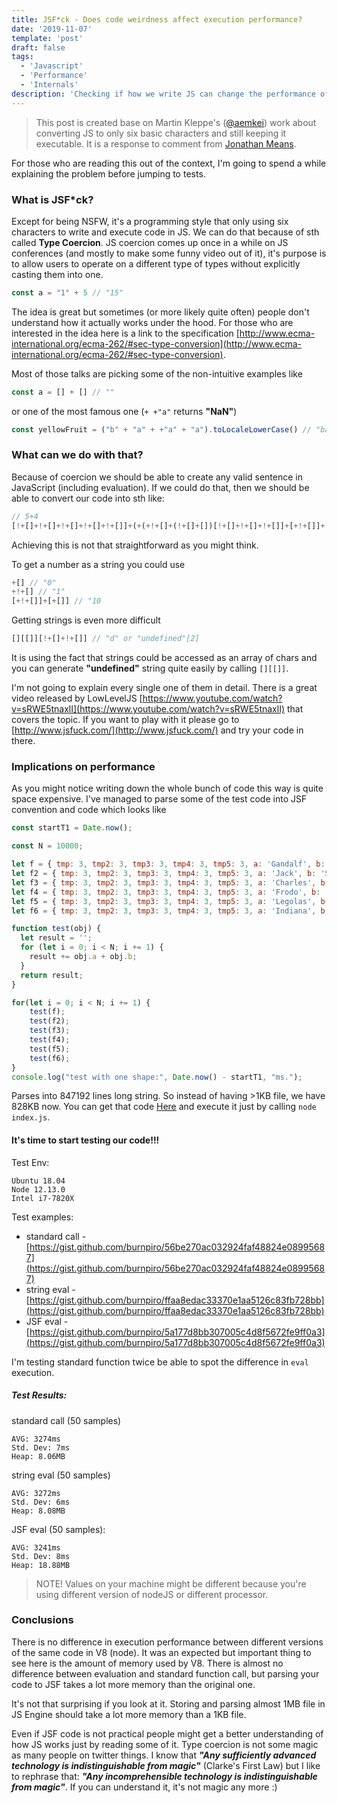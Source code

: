 ```yaml
---
title: JSF*ck - Does code weirdness affect execution performance?
date: '2019-11-07'
template: 'post'
draft: false
tags:
  - 'Javascript'
  - 'Performance'
  - 'Internals'
description: 'Checking if how we write JS can change the performance of its execution even if it is the same code?'
---
```


> This post is created base on Martin Kleppe's ([@aemkei](https://twitter.com/aemkei)) work about converting JS to only six basic characters and still keeping it executable. It is a response to comment from [Jonathan Means](https://www.youtube.com/watch?v=sRWE5tnaxlI&lc=Ugw8lYvWtPQReYaahmZ4AaABAg).

For those who are reading this out of the context, I'm going to spend a while explaining the problem before jumping to tests.

### What is JSF*ck?

Except for being NSFW, it's a programming style that only using six characters to write and execute code in JS. We can do that because of sth called **Type Coercion**. JS coercion comes up once in a while on JS conferences (and mostly to make some funny video out of it), it's purpose is to allow users to operate on a different type of types without explicitly casting them into one.

```javascript
const a = "1" + 5 // "15"
``` 

The idea is great but sometimes (or more likely quite often) people don't understand how it actually works under the hood. For those who are interested in the idea here is a link to the specification [http://www.ecma-international.org/ecma-262/#sec-type-conversion](http://www.ecma-international.org/ecma-262/#sec-type-conversion).

Most of those talks are picking some of the non-intuitive examples like
```javascript
const a = [] + [] // ""
```
or one of the most famous one (`+ +"a"` returns **"NaN"**)
```javascript
const yellowFruit = ("b" + "a" + +"a" + "a").toLocaleLowerCase() // "banana"
```

### What can we do with that?

Because of coercion we should be able to create any valid sentence in JavaScript (including evaluation). If we could do that, then we should be able to convert our code into sth like:

```javascript
// 5+4
[!+[]+!+[]+!+[]+!+[]+!+[]]+(+(+!+[]+(!+[]+[])[!+[]+!+[]+!+[]]+[+!+[]]+[+[]]+[+[]])+[])[!+[]+!+[]]+[!+[]+!+[]+!+[]+!+[]]
```

Achieving this is not that straightforward as you might think.

To get a number as a string you could use
```javascript
+[] // "0"
+!+[] // "1"
[+!+[]]+[+[]] // "10
```

Getting strings is even more difficult
```javascript
[][[]][!+[]+!+[]] // "d" or "undefined"[2]
```
It is using the fact that strings could be accessed as an array of chars and you can generate **"undefined"** string quite easily by calling `[][[]]`.

I'm not going to explain every single one of them in detail. There is a great video released by LowLevelJS [https://www.youtube.com/watch?v=sRWE5tnaxlI](https://www.youtube.com/watch?v=sRWE5tnaxlI) that covers the topic. If you want to play with it please go to [http://www.jsfuck.com/](http://www.jsfuck.com/) and try your code in there.

### Implications on performance

As you might notice writing down the whole bunch of code this way is quite space expensive. I've managed to parse some of the test code into JSF convention and code which looks like
```javascript
const startT1 = Date.now();

const N = 10000;

let f = { tmp: 3, tmp2: 3, tmp3: 3, tmp4: 3, tmp5: 3, a: 'Gandalf', b: 'The Grey' };
let f2 = { tmp: 3, tmp2: 3, tmp3: 3, tmp4: 3, tmp5: 3, a: 'Jack', b: 'Sparrow' };
let f3 = { tmp: 3, tmp2: 3, tmp3: 3, tmp4: 3, tmp5: 3, a: 'Charles', b: 'Xavier' };
let f4 = { tmp: 3, tmp2: 3, tmp3: 3, tmp4: 3, tmp5: 3, a: 'Frodo', b: 'Baggins' };
let f5 = { tmp: 3, tmp2: 3, tmp3: 3, tmp4: 3, tmp5: 3, a: 'Legolas', b: 'Thranduilion' };
let f6 = { tmp: 3, tmp2: 3, tmp3: 3, tmp4: 3, tmp5: 3, a: 'Indiana', b: 'Jones' };

function test(obj) {
  let result = '';
  for (let i = 0; i < N; i += 1) {
    result += obj.a + obj.b;
  }
  return result;
}

for(let i = 0; i < N; i += 1) {
	test(f);
	test(f2);
	test(f3);
	test(f4);
	test(f5);
	test(f6);
}
console.log("test with one shape:", Date.now() - startT1, "ms.");
```
Parses into 847192 lines long string. So instead of having >1KB file, we have 828KB now. You can get that code [Here](https://gist.github.com/burnpiro/5a177d8bb307005c4d8f5672fe9ff0a3) and execute it just by calling `node index.js`.

#### It's time to start testing our code!!!

Test Env:
```
Ubuntu 18.04
Node 12.13.0
Intel i7-7820X
```
Test examples:
- standard call - [https://gist.github.com/burnpiro/56be270ac032924faf48824e08995687](https://gist.github.com/burnpiro/56be270ac032924faf48824e08995687)
- string eval - [https://gist.github.com/burnpiro/ffaa8edac33370e1aa5126c83fb728bb](https://gist.github.com/burnpiro/ffaa8edac33370e1aa5126c83fb728bb)
- JSF eval - [https://gist.github.com/burnpiro/5a177d8bb307005c4d8f5672fe9ff0a3](https://gist.github.com/burnpiro/5a177d8bb307005c4d8f5672fe9ff0a3)

I'm testing standard function twice be able to spot the difference in `eval` execution.


##### Test Results:
standard call (50 samples)
```
AVG: 3274ms
Std. Dev: 7ms
Heap: 8.06MB
```

string eval (50 samples)
```
AVG: 3272ms
Std. Dev: 6ms
Heap: 8.08MB
```

JSF eval (50 samples):
```
AVG: 3241ms
Std. Dev: 8ms
Heap: 18.88MB
```

> NOTE! Values on your machine might be different because you're using different version of nodeJS or different processor. 

### Conclusions

There is no difference in execution performance between different versions of the same code in V8 (node). It was an expected but important thing to see here is the amount of memory used by V8. There is almost no difference between evaluation and standard function call, but parsing your code to JSF takes a lot more memory than the original one.

It's not that surprising if you look at it. Storing and parsing almost 1MB file in JS Engine should take a lot more memory than a 1KB file.

Even if JSF code is not practical people might get a better understanding of how JS works just by reading some of it. Type coercion is not some magic as many people on twitter things. I know that **_"Any sufficiently advanced technology is indistinguishable from magic"_** (Clarke's First Law) but I like to rephrase that: **_"Any incomprehensible technology is indistinguishable from magic"_**. If you can understand it, it's not magic any more :)